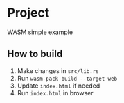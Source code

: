 # Project
WASM simple example

## How to build
1. Make changes in `src/lib.rs`
2. Run `wasm-pack build --target web`
3. Update `index.html` if needed
4. Run `index.html` in browser